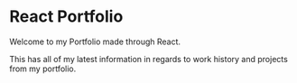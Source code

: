 # React Portfolio

Welcome to my Portfolio made through React.

This has all of my latest information in regards to work history and projects from my portfolio.